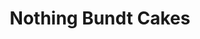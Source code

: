 ---
title: "Nothing Bundt Cakes"
url: /las-vegas/nothing-bundt-cakes-south-rainbow-boulevard/
shop: pastry
---